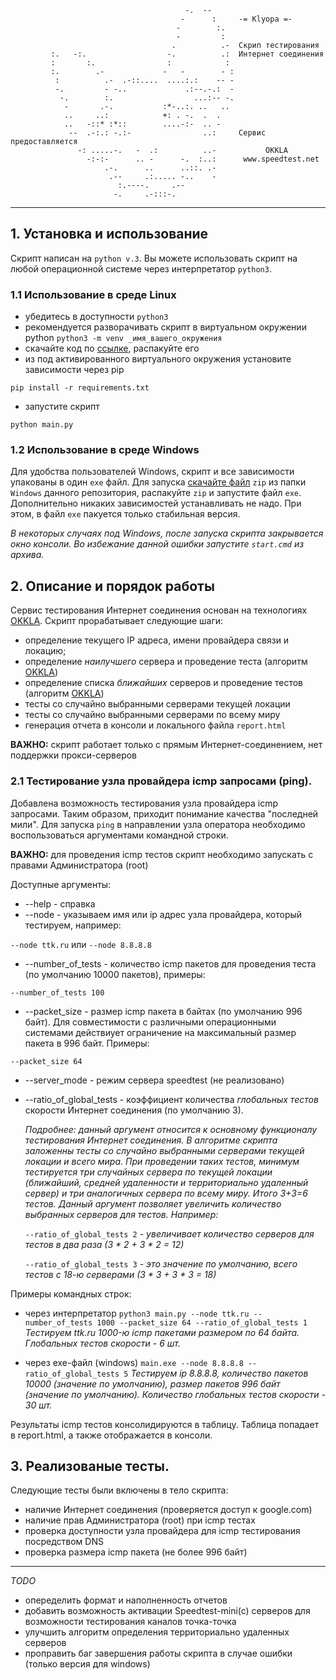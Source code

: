                                            -.  --
                                          -      :     -= Klyopa =-
                                         -        :.   
                                         -         :    
                                        .          .-  Скрип тестирования
             :.   -:.                  -.          .:  Интернет соединения
             :       :.                :            :
             :.        .-             -   -        - :
              :          .-  .-::....  ....:.:    -- -
              -.         - -..             .:--.-.:  -
               -.        :.                  ...:-- -.
                -       .-.           :*-..:. ..   ..
                ..     ..:            +: . -.  .  .
                ..   -::* :*::        ....-:-  .. -
                 --  .-:.: -.:-                ..:     Сервис предоставляется
                   -: .....-.   -  .:          ..-           OKKLA
                     -:-:-      .. -      -.  :..:      www.speedtest.net
                         .-.      ..      ..::. .-
                          .--     .:..... -..    -
                            :.----.     .--
                           -.     .-:::-.
************
## 1. Установка и использование

Скрипт написан на `python v.3`. Вы можете использовать скрипт на любой операционной системе через
интерпретатор `python3`.

### 1.1 Использование в среде Linux
 - убедитесь в доступности `python3`
 - рекомендуется разворачивать скрипт в виртуальном окружении python
 `python3 -m venv _имя_вашего_окружения`
 - скачайте код по [ссылке](https://github.com/Sam1808/Klyopa/archive/master.zip), распакуйте его
 - из под активированного виртуального окружения установите зависимости через pip

 `pip install -r requirements.txt`
 - запустите скрипт

 `python main.py`

### 1.2 Использование в среде Windows

Для удобства пользователей Windows, скрипт и все зависимости упакованы в один `exe` файл. Для запуска [скачайте файл](https://github.com/Sam1808/Klyopa/raw/master/windows/klyopa.zip) `zip` из папки `Windows` данного репозитория, распакуйте `zip` и запустите файл `exe`. Дополнительно никаких зависимостей устанавливать не надо.
При этом, в файл `exe` пакуется только стабильная версия.

*В некоторых случаях под Windows, после запуска скрипта закрывается окно консоли. Во избежание данной ошибки запустите `start.cmd` из архива.*

## 2. Описание и порядок работы
Сервис тестирования Интернет соединения основан на технологиях [OKKLA](www.speedtest.net).
Скрипт прорабатывает следующие шаги:

  - определение текущего IP адреса, имени провайдера связи и локацию;
  - определение *наилучшего* сервера и проведение теста (алгоритм [OKKLA](www.speedtest.net))
  - определение списка *ближайших* серверов и проведение тестов (алгоритм [OKKLA](www.speedtest.net))
  - тесты co случайно выбранными серверами текущей локации
  - тесты co случайно выбранными серверами  по всему миру
  - генерация отчета в консоли и локального файла `report.html`


**ВАЖНО:** скрипт работает только с прямым Интернет-соединением, нет поддержки прокси-серверов

### 2.1 Тестирование узла провайдера icmp запросами (ping).

  Добавлена возможность тестирования узла провайдера icmp запросами. Таким образом, приходит понимание качества "последней мили". Для запуска `ping` в направлении узла оператора необходимо воспользоваться аргументами командной строки.

**ВАЖНО:**
для проведения icmp тестов скрипт необходимо запускать с правами Администратора (root)


  Доступные аргументы:

  - --help  - справка
  - --node - указываем имя или ip адрес узла провайдера, который тестируем, например:

  `--node ttk.ru` или `--node 8.8.8.8`
  - --number_of_tests - количество icmp пакетов для проведения теста (по умолчанию 10000 пакетов), примеры:

  `--number_of_tests 100`
  - --packet_size - размер icmp пакета в байтах (по умолчанию 996 байт). Для совместимости с различными операционными системами действиует ограничение на максимальный размер пакета в 996 байт. Примеры:

  `--packet_size 64`
  - --server_mode - режим сервера speedtest (не реализовано)
  - --ratio_of_global_tests - коэффициент количества *глобальных тестов* скорости Интернет соединения (по умолчанию 3).

    *Подробнее: данный аргумент относится к основному функционалу тестирования Интернет соединения. В алгоритме скрипта заложенны тесты co случайно выбранными серверами текущей локации и всего мира. При проведении таких тестов, минимум тестируется три случайных сервера по текущей локации (ближайший, средней  удаленности и территориально удаленный сервер) и три аналогичных сервера по всему миру. Итого 3+3=6 тестов. Данный аргумент позволяет увеличить количество выбранных серверов для тестов. Например:*

     `--ratio_of_global_tests 2` - *увеличивает количество серверов для тестов в два раза (3 * 2 + 3 * 2 = 12)*

     `--ratio_of_global_tests 3` - *это значение по умолчанию, всего тестов с 18-ю серверами  (3 * 3 + 3 * 3 = 18)*

Примеры командных строк:

 - через интерпретатор `python3 main.py --node ttk.ru --number_of_tests 1000 --packet_size 64 --ratio_of_global_tests 1`
*Тестируем ttk.ru 1000-ю icmp пакетами размером по 64 байта. Глобальных тестов скорости - 6 шт.*

 - через exe-файл (windows) `main.exe --node 8.8.8.8 --ratio_of_global_tests 5`
*Тестируем ip 8.8.8.8, количество пакетов 10000 (значение по умолчанию), размер пакетов 996 байт (значение по умолчанию). Количество глобальных тестов скорости - 30 шт.*

Результаты icmp тестов консолидируются в таблицу. Таблица попадает в report.html, а также отображается в консоли.


## 3. Реализованые тесты.

Следующие тесты были включены в тело скрипта:
  - наличие Интернет соединения (проверяется доступ к google.com)
  - наличие прав Администратора (root) при icmp тестах
  - проверка доступности узла провайдера для icmp тестирования посредством DNS
  - проверка размера icmp пакета (не более 996 байт)

******

*TODO*

  - опеределить формат и наполненность отчетов
  - добавить возможность активации Speedtest-mini(c) серверов для возможности тестирования каналов точка-точка
  - улучшить алгоритм определения территориально удаленных серверов
  - проправить баг завершения работы скрипта в случае ошибки (только версия для windows)
